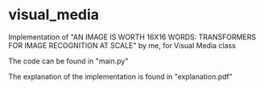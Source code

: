 # visual_media
Implementation of "AN IMAGE IS WORTH 16X16 WORDS: TRANSFORMERS FOR IMAGE RECOGNITION AT SCALE" by me, for Visual Media class

The code can be found in "main.py"

The explanation of the implementation is found in "explanation.pdf"
